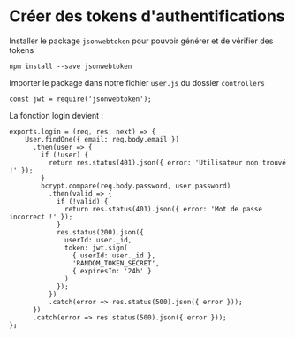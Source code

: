 # Créer des tokens d'authentifications

Installer le package ```jsonwebtoken``` pour pouvoir générer et de vérifier des tokens

```npm install --save jsonwebtoken```

Importer le package dans notre fichier ```user.js``` du dossier ```controllers```

```const jwt = require('jsonwebtoken');```

La fonction login devient : 

```
exports.login = (req, res, next) => {
    User.findOne({ email: req.body.email })
      .then(user => {
        if (!user) {
          return res.status(401).json({ error: 'Utilisateur non trouvé !' });
        }
        bcrypt.compare(req.body.password, user.password)
          .then(valid => {
            if (!valid) {
              return res.status(401).json({ error: 'Mot de passe incorrect !' });
            }
            res.status(200).json({
              userId: user._id,
              token: jwt.sign(
                { userId: user._id },
                'RANDOM_TOKEN_SECRET',
                { expiresIn: '24h' }
              )
            });
          })
          .catch(error => res.status(500).json({ error }));
      })
      .catch(error => res.status(500).json({ error }));
};
```